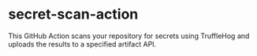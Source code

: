 # secret-scan-action
This GitHub Action scans your repository for secrets using TruffleHog and uploads the results to a specified artifact API.

